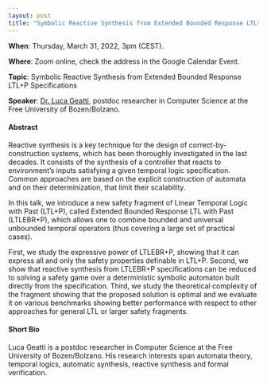 ```yaml
---
layout: post 
title: "Symbolic Reactive Synthesis from Extended Bounded Response LTL+P Specifications"
---
```


**When**:  Thursday, March 31, 2022, 3pm (CEST).

**Where**: Zoom online, check the address in the Google Calendar Event.

**Topic**: Symbolic Reactive Synthesis from Extended Bounded Response LTL+P Specifications

**Speaker**: [Dr. Luca Geatti](http://users.dimi.uniud.it/~luca.geatti/), postdoc researcher in Computer Science at the Free University of Bozen/Bolzano.

#### Abstract

Reactive synthesis is a key technique for the design of correct-by-construction systems, which has been thoroughly investigated in the last decades. It consists of the synthesis of a controller that reacts to environment’s inputs satisfying a given temporal logic specification. Common approaches are based on the explicit construction of automata and on their determinization, that limit their scalability. 

In this talk, we introduce a new safety fragment of Linear Temporal Logic with Past (LTL+P), called Extended Bounded Response LTL with Past (LTLEBR+P), which allows one to combine bounded and universal unbounded temporal operators (thus covering a large set of practical cases). 

First, we study the expressive power of LTLEBR+P, showing that it can express all and only the safety properties definable in LTL+P.  Second, we show that reactive synthesis from LTLEBR+P specifications can be reduced to solving a safety game over a deterministic symbolic automaton built directly from the specification. Third, we study the theoretical complexity of the fragment showing that the proposed solution is optimal and we evaluate it on various benchmarks showing better performance with respect to other approaches for general LTL or larger safety fragments.
 


#### Short Bio

Luca Geatti is a postdoc researcher in Computer Science at the Free University of Bozen/Bolzano. His research interests span automata theory, temporal logics, automatic synthesis, reactive synthesis and formal verification.
